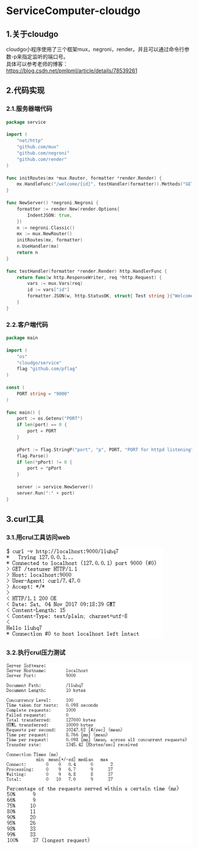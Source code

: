 # ServiceComputer-cloudgo
## 1.关于cloudgo
cloudgo小程序使用了三个框架mux，negroni，render。并且可以通过命令行参数-p来指定监听的端口号。</br>
具体可以参考老师的博客：https://blog.csdn.net/pmlpml/article/details/78539261</br>
## 2.代码实现
### 2.1.服务器端代码
```go
package service

import (
	"net/http"
	"github.com/mux"
	"github.com/negroni"
	"github.com/render"
)

func initRoutes(mx *mux.Router, formatter *render.Render) {
	mx.HandleFunc("/welcome/{id}", testHandler(formatter)).Methods("GET")
}

func NewServer() *negroni.Negroni {
	formatter := render.New(render.Options{
		IndentJSON: true,
	})
	n := negroni.Classic()
	mx := mux.NewRouter()
	initRoutes(mx, formatter)
	n.UseHandler(mx)
	return n
}

func testHandler(formatter *render.Render) http.HandlerFunc {
	return func(w http.ResponseWriter, req *http.Request) {
		vars := mux.Vars(req)
		id := vars["id"]
		formatter.JSON(w, http.StatusOK, struct{ Test string }{"Welcome " + id})
	}
}
```
### 2.2.客户端代码
```go
package main

import (
	"os"
	"cloudgo/service"
	flag "github.com/pflag"
)

const (
	PORT string = "9000"
)

func main() {
	port := os.Getenv("PORT")
	if len(port) == 0 {
		port = PORT
	}

	pPort := flag.StringP("port", "p", PORT, "PORT for httpd listening")
	flag.Parse()
	if len(*pPort) != 0 {
		port = *pPort
	}

	server := service.NewServer()
	server.Run(":" + port)
}
```
## 3.curl工具
### 3.1.用crul工具访问web
![](https://github.com/liuhq7/ServiceComputer-cloudgo/blob/master/FGJB8%5D%5B%7B%25HV3XGM%7B7%7BGS6WJ.png)</br>
### 3.2.执行crul压力测试
![](https://github.com/liuhq7/ServiceComputer-cloudgo/blob/master/MU4%5DV9DYZAX%5BJC%25NEP%5DQ4%25G.png)</br>
![](https://github.com/liuhq7/ServiceComputer-cloudgo/blob/master/FDMW%407~%6036%25SE9SICKD%5BM.png)</br>
